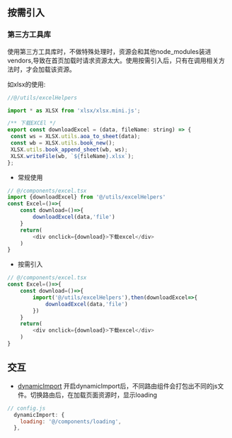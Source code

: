 ## 按需引入

### 第三方工具库
 使用第三方工具库时，不做特殊处理时，资源会和其他node_modules装进vendors,导致在首页加载时请求资源太大。使用按需引入后，只有在调用相关方法时，才会加载该资源。

 如xlsx的使用:
 ```js
 //@/utils/excelHelpers

 import * as XLSX from 'xlsx/xlsx.mini.js';

 /** 下载EXCEl */
 export const downloadExcel = (data, fileName: string) => {
  const ws = XLSX.utils.aoa_to_sheet(data);
  const wb = XLSX.utils.book_new();
  XLSX.utils.book_append_sheet(wb, ws);
  XLSX.writeFile(wb, `${fileName}.xlsx`);
};
```
- 常规使用
```js
// @/components/excel.tsx
import {downloadExcel} from '@/utils/excelHelpers'
const Excel=()=>{
    const download=()=>{
        downloadExcel(data,'file')
    }
    return(
        <div onclick={download}>下载excel</div>
    )
}
 ```

- 按需引入

```js
// @/components/excel.tsx
const Excel=()=>{
    const download=()=>{
        import('@/utils/excelHelpers'),then(downloadExcel=>{
            downloadExcel(data,'file')
        })
    }
    return(
        <div onclick={download}>下载excel</div>
    )
}
```


## 交互

- [dynamicImport](https://umijs.org/zh-CN/config#dynamicimport)
开启dynamicImport后，不同路由组件会打包出不同的js文件。切换路由后，在加载页面资源时，显示loading
```js
// config.js
  dynamicImport: {
    loading: '@/components/loading',
  },
```